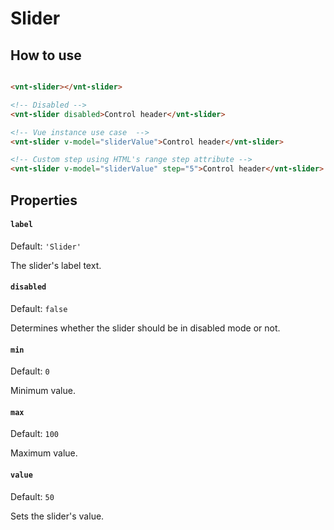 # Slider

## How to use

```html

<vnt-slider></vnt-slider>

<!-- Disabled -->
<vnt-slider disabled>Control header</vnt-slider>

<!-- Vue instance use case  -->
<vnt-slider v-model="sliderValue">Control header</vnt-slider>

<!-- Custom step using HTML's range step attribute -->
<vnt-slider v-model="sliderValue" step="5">Control header</vnt-slider>
```

## Properties

#### `label`
Default: `'Slider'`

The slider's label text.

#### `disabled`
Default: `false`

Determines whether the slider should be in disabled mode or not.

#### `min`
Default: `0`

Minimum value.

#### `max`
Default: `100`

Maximum value.

#### `value`
Default: `50`

Sets the slider's value.
